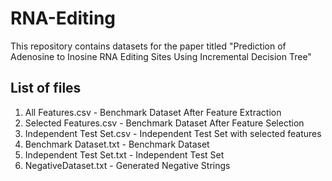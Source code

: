 # RNA-Editing
This repository contains datasets for the paper titled "Prediction of Adenosine to Inosine RNA Editing Sites
Using Incremental Decision Tree"

## List of files
1. All Features.csv - Benchmark Dataset After Feature Extraction
2. Selected Features.csv - Benchmark Dataset After Feature Selection
3. Independent Test Set.csv - Independent Test Set with selected features
4. Benchmark Dataset.txt - Benchmark Dataset
5. Independent Test Set.txt - Independent Test Set
6. NegativeDataset.txt - Generated Negative Strings
